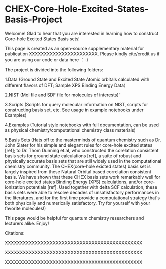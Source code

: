 # CHEX-Core-Hole-Excited-States-Basis-Project

Welcome! Glad to hear that you are interested in learning how to construct Core-hole Excited States Basis sets!

This page is created as an open-source supplementary material for publication XXXXXXXXXXXXXXXXXXXXXXX. Please kindly cite/credit us if you are using our code or data here ：-）


The project is divided into the following folders:

1.Data  (Ground State and Excited State Atomic orbitals calculated with different flavors of DFT; Sample XPS Binding Energy Data） 

2.NIST  (Mol file and SDF file for molecules of interests)'

3.Scripts (Scripts for query molecular information on NIST, scripts for constructing basis set, etc. See usage in example notebooks under Examples)

4.Examples (Tutorial style notebooks with full documentation, can be used as physical chemistry/computational chemistry class materials)

5.Basis Sets (Hats off to the masterminds of quantum chemistry such as Dr. John Slater for his simple and elegant rules for core-hole excited states [ref]; to 
Dr. Thom Dunning et.al, who constructed the corelation consistent basis sets for ground state calculations [ref], a suite of robust and physically accurate basis sets that are still widely used in the computational chemistry community. The CHEX(core-hole exicted states) basis set is largely inspired from these Natural Orbital based correlation consistent basis. We have shown that these CHEX basis sets work remarkably well for core-hole excited states Binding Energy (XPS) calculations, and/or core-ionization potentials [ref]. Used together with delta SCF calculation, these basis sets were able to resolve decades of unsatisfactory performances in the literatures, and for the first time provide a computational strategy that's both physically and numerically satisfactory. Try for yourself with your favorite molecules!)

This page would be helpful for quantum chemistry researchers and lecturers alike. Enjoy! 


Citations:  

XXXXXXXXXXXXXXXXXXXXXXXXXXXXXXXXXXXXXXXXXXXXXX

XXXXXXXXXXXXXXXXXXXXXXXXXXXXXXXXXXXXXXXXXXXXXX

XXXXXXXXXXXXXXXXXXXXXXXXXXXXXXXXXXXXXXXXXXXXXX
